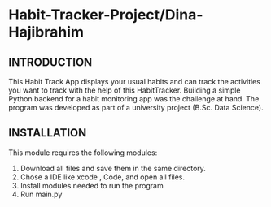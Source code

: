 # Habit-Tracker-Project/Dina-Hajibrahim

INTRODUCTION
------------

This Habit Track App displays your usual habits and can track the activities you want to track with the help of this HabitTracker. 
Building a simple Python backend for a habit monitoring app was the challenge at hand.
The program was developed as part of a university project (B.Sc. Data Science). 


INSTALLATION 
------------

This module requires the following modules:
  1. Download all files and save them in the same directory.
  2. Chose a IDE like xcode , Code, and open all files.
  3. Install modules needed to run the program
  4. Run main.py
